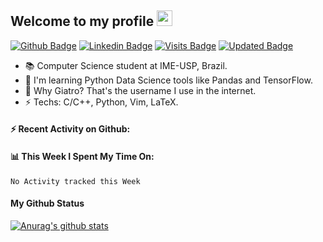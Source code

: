 ## Welcome to my profile <img src="https://media.giphy.com/media/hvRJCLFzcasrR4ia7z/giphy.gif" width="25px">

[![Github Badge](https://img.shields.io/badge/-Github-000?style=for-the-badge&logo=Github&logoColor=white&link=https://www.linkedin.com/in/lucas-paiolla/)](https://github.com/Giatroo)
[![Linkedin Badge](https://img.shields.io/badge/-LinkedIn-blue?style=for-the-badge&logo=Linkedin&logoColor=white&link=https://www.linkedin.com/in/lucas-paiolla/)](https://www.linkedin.com/in/lucas-paiolla/)
[![Visits Badge](https://badges.pufler.dev/visits/Giatroo/Giatroo)](https://github.com/Giatroo)
[![Updated Badge](https://badges.pufler.dev/updated/Giatroo/Giatroo)](https://github.com/Giatroo)

- 📚 Computer Science student at IME-USP, Brazil.
- 🌱 I'm learning Python Data Science tools like Pandas and TensorFlow.
- 🤔 Why Giatro? That's the username I use in the internet.
- ⚡ Techs: C/C++, Python, Vim, LaTeX.

#### ⚡ Recent Activity on Github:

<!--START_SECTION:activity-->
<!--END_SECTION:activity-->

#### 📊 This Week I Spent My Time On:

<!--START_SECTION:waka-->
```text
No Activity tracked this Week
```
<!--END_SECTION:waka-->

#### My Github Status

[![Anurag's github stats](https://github-readme-stats.vercel.app/api?username=Giatroo&?count_private=true&show_icons=true&theme=onedark)](#)
